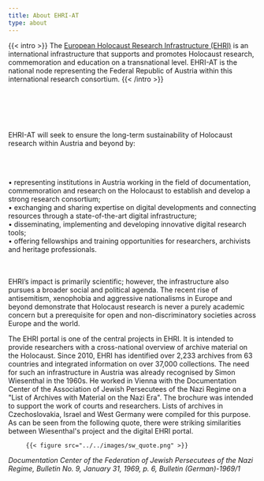 ```yaml
---
title: About EHRI-AT
type: about
---
```


{{< intro >}}
The [European Holocaust Research Infrastructure (EHRI)](https://www.ehri-project.eu) is an international infrastructure that supports and promotes Holocaust research, commemoration and education on a transnational level. EHRI-AT is the national node representing the Federal Republic of Austria within this international research consortium.
{{< /intro >}}

<br/><br/> 
<br/><br/>

EHRI-AT will seek to ensure the long-term sustainability of Holocaust research within Austria and beyond by:

<br/><br/> 

•	representing institutions in Austria working in the field of documentation, commemoration and research on the Holocaust to establish and develop a strong research consortium;\
•	exchanging and sharing expertise on digital developments and connecting resources through a state-of-the-art digital infrastructure;\
•	disseminating, implementing and developing innovative digital research tools;\
•	offering fellowships and training opportunities for researchers, archivists and heritage professionals.

<br/><br/>
EHRI’s impact is primarily scientific; however, the infrastructure also pursues a broader social and political agenda. The recent rise of antisemitism, xenophobia and aggressive nationalisms in Europe and beyond demonstrate that Holocaust research is never a purely academic concern but a prerequisite for open and non-discriminatory societies across Europe and the world.

The EHRI portal is one of the central projects in EHRI. It is intended to provide researchers with a cross-national overview of archive material on the Holocaust. Since 2010, EHRI has identified over 2,233 archives from 63 countries and integrated information on over 37,000 collections. The need for such an infrastructure in Austria was already recognised by Simon Wiesenthal in the 1960s. He worked in Vienna with the Documentation Center of the Association of Jewish Persecutees of the Nazi Regime on a "List of Archives with Material on the Nazi Era". The brochure was intended to support the work of courts and researchers. Lists of archives in Czechoslovakia, Israel and West Germany were compiled for this purpose. As can be seen from the following quote, there were striking similarities between Wiesenthal's project and the digital EHRI portal.

         {{< figure src="../../images/sw_quote.png" >}}

_Documentation Center of the Federation of Jewish Persecutees of the Nazi Regime, Bulletin No. 9, January 31, 1969, p. 6, Bulletin (German)-1969/1_